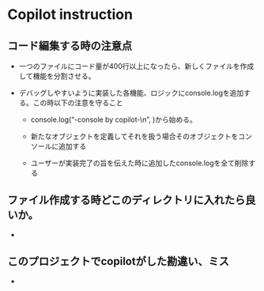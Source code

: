 # Copilot instruction

## コード編集する時の注意点

- 一つのファイルにコード量が400行以上になったら、新しくファイルを作成して機能を分割させる。

- デバッグしやすいように実装した各機能、ロジックにconsole.logを追加する。この時以下の注意を守ること
  
  - console.log(“-console by copilot-\n”, )から始める。
  
  - 新たなオブジェクトを定義してそれを扱う場合そのオブジェクトをコンソールに追加する
  
  - ユーザーが実装完了の旨を伝えた時に追加したconsole.logを全て削除する
  

## ファイル作成する時どこのディレクトリに入れたら良いか。

- 

## このプロジェクトでcopilotがした勘違い、ミス

- 
